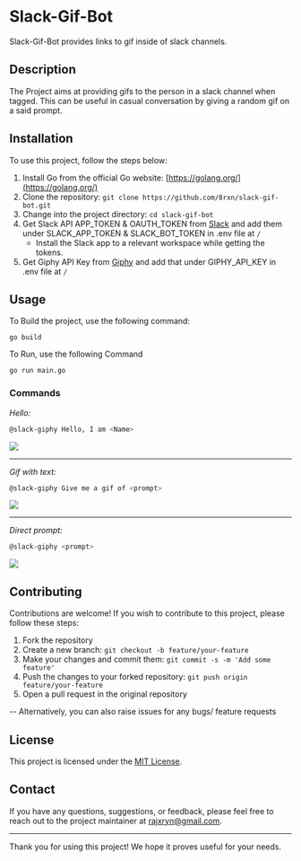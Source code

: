 # Slack-Gif-Bot

Slack-Gif-Bot provides links to gif inside of slack channels.

## Description

The Project aims at providing gifs to the person in a slack channel when tagged. This can be useful in casual conversation by giving a random gif on a said prompt.

## Installation

To use this project, follow the steps below:

1. Install Go from the official Go website: [https://golang.org/](https://golang.org/)
2. Clone the repository: `git clone https://github.com/8rxn/slack-gif-bot.git`
3. Change into the project directory: `cd slack-gif-bot`
4. Get Slack API APP_TOKEN & OAUTH_TOKEN from [Slack](https://api.slack.com/) and add them under SLACK_APP_TOKEN & SLACK_BOT_TOKEN in .env file at `/`
    - Install the Slack app to a relevant workspace while getting the tokens.
5. Get Giphy API Key from [Giphy](https://developers.giphy.com/) and add that under GIPHY_API_KEY in .env file at `/`

## Usage

To Build the project, use the following command:

```shell
go build
```

To Run, use the following Command
```shell
go run main.go
```

### Commands

*Hello:*
```bash 
@slack-giphy Hello, I am <Name>
```
<img src="https://github.com/8rxn/slack-gif-bot/assets/75237697/62eb071c-e214-4f2a-97da-382f1bc0e2a6" width={100} />

---

*Gif with text:*
```bash 
@slack-giphy Give me a gif of <prompt>
```
<img src="https://github.com/8rxn/slack-gif-bot/assets/75237697/64c3af2d-9d97-4857-a3c3-7d74e38ec330" width={100} />

---

*Direct prompt:*
```bash 
@slack-giphy <prompt>
```
<img src="https://github.com/8rxn/slack-gif-bot/assets/75237697/03d82da0-ecff-4bba-a830-f698a5cba30e" width={100} />


## Contributing

Contributions are welcome! If you wish to contribute to this project, please follow these steps:

1. Fork the repository
2. Create a new branch: `git checkout -b feature/your-feature`
3. Make your changes and commit them: `git commit -s -m 'Add some feature'`
4. Push the changes to your forked repository: `git push origin feature/your-feature`
5. Open a pull request in the original repository

--
Alternatively, you can also raise issues for any bugs/ feature requests

## License

This project is licensed under the [MIT License](LICENSE).

## Contact

If you have any questions, suggestions, or feedback, please feel free to reach out to the project maintainer at [rajxryn@gmail.com](mailto:rajxryn@gmail.com).

---

Thank you for using this project! We hope it proves useful for your needs.
